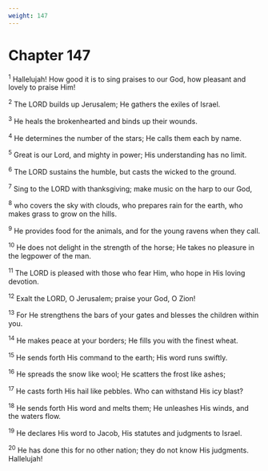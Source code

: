```yaml
---
weight: 147
---
```


# Chapter 147

<sup>1</sup> Hallelujah! How good it is to sing praises to our God, how pleasant and lovely to praise Him! 

<sup>2</sup> The LORD builds up Jerusalem; He gathers the exiles of Israel. 

<sup>3</sup> He heals the brokenhearted and binds up their wounds. 

<sup>4</sup> He determines the number of the stars; He calls them each by name. 

<sup>5</sup> Great is our Lord, and mighty in power; His understanding has no limit. 

<sup>6</sup> The LORD sustains the humble, but casts the wicked to the ground. 

<sup>7</sup> Sing to the LORD with thanksgiving; make music on the harp to our God, 

<sup>8</sup> who covers the sky with clouds, who prepares rain for the earth, who makes grass to grow on the hills. 

<sup>9</sup> He provides food for the animals, and for the young ravens when they call. 

<sup>10</sup> He does not delight in the strength of the horse; He takes no pleasure in the legpower of the man. 

<sup>11</sup> The LORD is pleased with those who fear Him, who hope in His loving devotion. 

<sup>12</sup> Exalt the LORD, O Jerusalem; praise your God, O Zion! 

<sup>13</sup> For He strengthens the bars of your gates and blesses the children within you. 

<sup>14</sup> He makes peace at your borders; He fills you with the finest wheat. 

<sup>15</sup> He sends forth His command to the earth; His word runs swiftly. 

<sup>16</sup> He spreads the snow like wool; He scatters the frost like ashes; 

<sup>17</sup> He casts forth His hail like pebbles. Who can withstand His icy blast? 

<sup>18</sup> He sends forth His word and melts them; He unleashes His winds, and the waters flow. 

<sup>19</sup> He declares His word to Jacob, His statutes and judgments to Israel. 

<sup>20</sup> He has done this for no other nation; they do not know His judgments. Hallelujah! 


